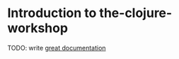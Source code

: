 # Introduction to the-clojure-workshop

TODO: write [great documentation](http://jacobian.org/writing/what-to-write/)
